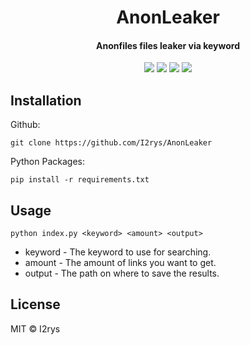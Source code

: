 
<h1 align="center">AnonLeaker</h1>
<h4 align="center">Anonfiles files leaker via keyword</h4>
<p align="center">
	<a href="https://github.com/I2rys/AnonLeaker/blob/main/LICENSE"><img src="https://img.shields.io/github/license/I2rys/AnonLeaker?style=flat-square"></img></a>
	<a href="https://github.com/I2rys/AnonLeaker"><img src="https://bettercodehub.com/edge/badge/I2rys/AnonLeaker?branch=main"></a>
	<a href="https://github.com/I2rys/AnonLeaker/issues"><img src="https://img.shields.io/github/issues/I2rys/AnonLeaker.svg"></img></a>
	<a href="https://python.com"><img src="https://img.shields.io/badge/python-3670A0?style=flat-square&logo=python&logoColor=ffdd54"></img></a>
</p>

## Installation
Github:

    git clone https://github.com/I2rys/AnonLeaker
    
Python Packages:

    pip install -r requirements.txt

## Usage

    python index.py <keyword> <amount> <output>

+ keyword - The keyword to use for searching.
+ amount - The amount of links you want to get.
+ output - The path on where to save the results.

## License
MIT © I2rys
